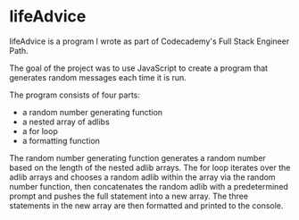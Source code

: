 # lifeAdvice

lifeAdvice is a program I wrote as part of Codecademy's Full Stack Engineer Path. 

The goal of the project was to use JavaScript to create a program that generates random messages each time it is run. 

The program consists of four parts:
- a random number generating function
- a nested array of adlibs
- a for loop
- a formatting function

The random number generating function generates a random number based on the length of the nested adlib arrays. The for loop iterates over the adlib arrays and chooses a random adlib within the array via the random number function, then concatenates the random adlib with a predetermined prompt and pushes the full statement into a new array. The three statements in the new array are then formatted and printed to the console.  
